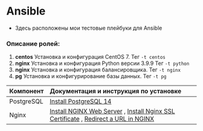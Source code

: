 # Ansible
- Здесь расположены мои тестовые плейбуки для Ansible

### Описание ролей:

1. **centos**   Установка и конфигурация CentOS 7. Тег `-t centos`
2. **nginx**    Установка и конфигурация Python версии 3.9.9   Тег  `-t python`
2. **nginx**    Установка и конфигурация балансировщика.   Тег  `-t nginx`
3. **pg**   Установка и конфигурирование базы данных. Тег  `-t pg`

| **Компонент**     |                        **Документация и инструкция по установке**             |
| ------------- |:---------------------------------------------------|
| PostgreSQL  | [Install PostgreSQL 14 ](https://computingforgeeks.com/how-to-install-postgresql-14-centos-rhel-7/)      |
| Nginx  | [Install NGINX Web Server](https://tecadmin.net/install-nginx-on-centos/)  , [Install Nginx SSL Certificate](https://tecadmin.net/install-nginx-ssl-certificate/) , [Redirect a URL in NGINX](https://tecadmin.net/how-to-redirect-a-url-in-nginx/)      |
